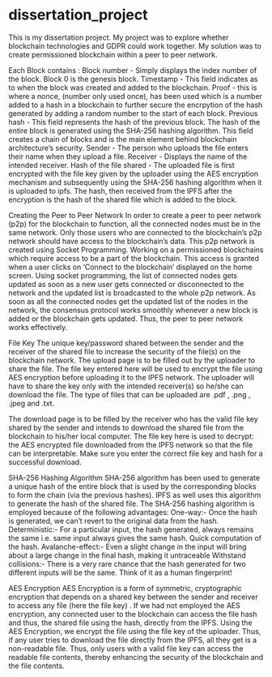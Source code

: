 # dissertation_project

This is my dissertation project. My project was to explore whether blockchain technologies and GDPR could work together. My solution was to create permissioned blockchain within a peer to peer network. 

Each Block contains :
Block number - Simply displays the index number of the block. Block 0 is the genesis block.
Timestamp - This field indicates as to when the block was created and added to the blockchain.
Proof - this is where a nonce, (number only used once), has been used which is a number added to a hash in a blockchain to further secure the encrpytion of the hash generated by adding a random number to the start of each block.
Previous hash - This field represents the hash of the previous block. The hash of the entire block is generated using the SHA-256 hashing algorithm. This field creates a chain of blocks and is the main element behind blockchain architecture’s security.
Sender - The person who uploads the file enters their name when they upload a file.
Receiver - Displays the name of the intended receiver.
Hash of the file shared - The uploaded file is first encrypted with the file key given by the uploader using the AES encryption mechanism and subsequently using the SHA-256 hashing algorithm when it is uploaded to ipfs. The hash, then received from the IPFS after the encryption is the hash of the shared file which is added to the block.

Creating the Peer to Peer Network
In order to create a peer to peer network (p2p) for the blockchain to function, all the connected nodes must be in the same network. Only those users who are connected to the blockchain’s p2p network should have access to the blockchain’s data. This p2p network is created using Socket Programming. Working on a permissioned blockchains which require access to be a part of the blockchain. This access is granted when a user clicks on ‘Connect to the blockchain’ displayed on the home screen. Using socket programming, the list of connected nodes gets updated as soon as a new user gets connected or disconnected to the network and the updated list is broadcasted to the whole p2p network. As soon as all the connected nodes get the updated list of the nodes in the network, the consensus protocol works smoothly whenever a new block is added or the blockchain gets updated. Thus, the peer to peer network works effectively.

File Key
The unique key/password shared between the sender and the receiver of the shared file to increase the security of the file(s) on the blockchain network.
The upload page is to be filled out by the uploader to share the file. The file key entered here will be used to encrypt the file using AES encryption before uploading it to the IPFS network. The uploader will have to share the key only with the intended receiver(s) so he/she can download the file. The type of files that can be uploaded are .pdf , .png , .jpeg and .txt. 

The download page is to be filled by the receiver who has the valid file key shared by the sender and intends to download the shared file from the blockchain to his/her local computer. The file key here is used to decrypt: the AES encrypted file downloaded from the IPFS network so that the file can be interpretable. Make sure you enter the correct file key and hash for a successful download.

SHA-256 Hashing Algorithm
SHA-256 algorithm has been used to generate a unique hash of the entire block that is used by the corresponding blocks to form the chain (via the previous hashes). IPFS as well uses this algorithm to generate the hash of the shared file. The SHA-256 hashing algorithm is employed because of the following advantages: One-way:- Once the hash is generated, we can’t revert to the original data from the hash. Deterministic:- For a particular input, the hash generated, always remains the same i.e. same input always gives the same hash. Quick computation of the hash. Avalanche-effect:- Even a slight change in the input will bring about a large change in the final hash, making it untraceable Withstand collisions:- There is a very rare chance that the hash generated for two different inputs will be the same. Think of it as a human fingerprint!

AES Encryption
AES Encryption is a form of symmetric, cryptographic encryption that depends on a shared key between the sender and receiver to access any file (here the file key) . If we had not employed the AES encryption, any connected user to the blockchain can access the file hash and thus, the shared file using the hash, directly from the IPFS. Using the AES Encryption, we encrypt the file using the file key of the uploader. Thus, if any user tries to download the file directly from the IPFS, all they get is a non-readable file. Thus, only users with a valid file key can access the readable file contents, thereby enhancing the security of the blockchain and the file contents.
